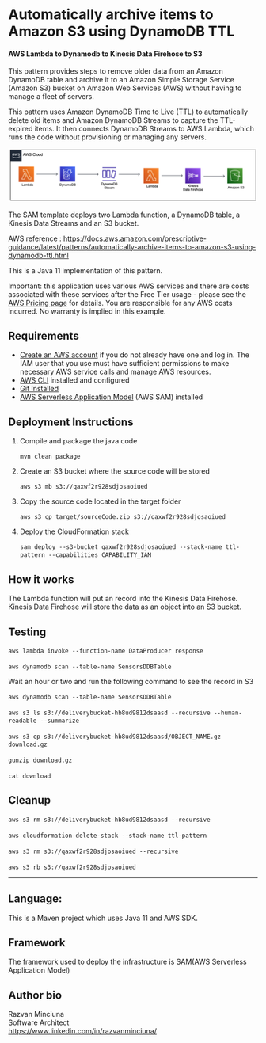 # Automatically archive items to Amazon S3 using DynamoDB TTL
#### AWS Lambda to Dynamodb to Kinesis Data Firehose to S3 

This pattern provides steps to remove older data from an Amazon DynamoDB table and archive it to an Amazon Simple Storage Service (Amazon S3) bucket on Amazon Web Services (AWS) without having to manage a fleet of servers.

This pattern uses Amazon DynamoDB Time to Live (TTL) to automatically delete old items and Amazon DynamoDB Streams to capture the TTL-expired items. It then connects DynamoDB Streams to AWS Lambda, which runs the code without provisioning or managing any servers.

<img src="topology.png" alt="topology" width="1224"/>

The SAM template deploys two Lambda function, a DynamoDB table, a Kinesis Data Streams and an S3 bucket. 

AWS reference : https://docs.aws.amazon.com/prescriptive-guidance/latest/patterns/automatically-archive-items-to-amazon-s3-using-dynamodb-ttl.html

This is a Java 11 implementation of this pattern.

Important: this application uses various AWS services and there are costs associated with these services after the Free Tier usage - please see the [AWS Pricing page](https://aws.amazon.com/pricing/) for details. You are responsible for any AWS costs incurred. No warranty is implied in this example.

## Requirements

* [Create an AWS account](https://portal.aws.amazon.com/gp/aws/developer/registration/index.html) if you do not already have one and log in. The IAM user that you use must have sufficient permissions to make necessary AWS service calls and manage AWS resources.
* [AWS CLI](https://docs.aws.amazon.com/cli/latest/userguide/install-cliv2.html) installed and configured
* [Git Installed](https://git-scm.com/book/en/v2/Getting-Started-Installing-Git)
* [AWS Serverless Application Model](https://docs.aws.amazon.com/serverless-application-model/latest/developerguide/serverless-sam-cli-install.html) (AWS SAM) installed

## Deployment Instructions

1. Compile and package the java code
    ``` 
    mvn clean package
    ```
1. Create an S3 bucket where the source code will be stored
    ```
    aws s3 mb s3://qaxwf2r928sdjosaoiued
    ```
1. Copy the source code located in the target folder
    ```
    aws s3 cp target/sourceCode.zip s3://qaxwf2r928sdjosaoiued
    ```
1. Deploy the CloudFormation stack
    ```
    sam deploy --s3-bucket qaxwf2r928sdjosaoiued --stack-name ttl-pattern --capabilities CAPABILITY_IAM
    ```

## How it works

The Lambda function will put an record into the Kinesis Data Firehose.   
Kinesis Data Firehose will store the data as an object into an S3 bucket.   

## Testing
```
aws lambda invoke --function-name DataProducer response

aws dynamodb scan --table-name SensorsDDBTable

```

Wait an hour or two and run the following command to see the record in S3
```
aws dynamodb scan --table-name SensorsDDBTable

aws s3 ls s3://deliverybucket-hb8ud9812dsaasd --recursive --human-readable --summarize

aws s3 cp s3://deliverybucket-hb8ud9812dsaasd/OBJECT_NAME.gz download.gz

gunzip download.gz

cat download
```

## Cleanup

```
aws s3 rm s3://deliverybucket-hb8ud9812dsaasd --recursive

aws cloudformation delete-stack --stack-name ttl-pattern

aws s3 rm s3://qaxwf2r928sdjosaoiued --recursive

aws s3 rb s3://qaxwf2r928sdjosaoiued
```    
----

## Language:
This is a Maven project which uses Java 11 and AWS SDK.

## Framework

The framework used to deploy the infrastructure is SAM(AWS Serverless Application Model)

## Author bio
Razvan Minciuna  
Software Architect    
https://www.linkedin.com/in/razvanminciuna/ 

